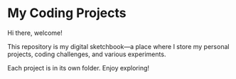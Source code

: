 # My Coding Projects

Hi there, welcome!

This repository is my digital sketchbook—a place where I store my personal projects, coding challenges, and various experiments.

Each project is in its own folder. Enjoy exploring!
